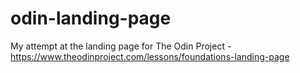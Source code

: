 # odin-landing-page
My attempt at the landing page for The Odin Project - https://www.theodinproject.com/lessons/foundations-landing-page 
